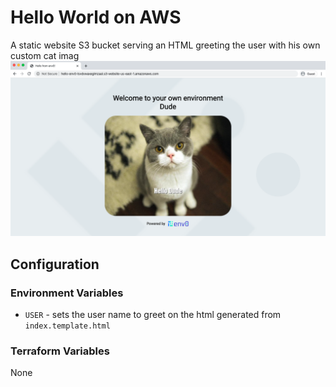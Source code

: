 # Hello World on AWS
A static website S3 bucket serving an HTML greeting the user with his own custom cat imag
![](sample.png)

## Configuration

### Environment Variables
- `USER` - sets the user name to greet on the html generated from `index.template.html`

### Terraform Variables
None
